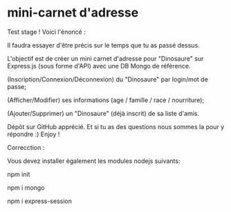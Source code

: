# mini-carnet d'adresse

Test stage ! Voici l'énoncé :

Il faudra essayer d'être précis sur le temps que tu as passé dessus. 

L'objectif est de créer un mini carnet d'adresse pour "Dinosaure" sur Express.js (sous forme d'API) avec une DB Mongo de référence. 

(Inscription/Connexion/Déconnexion) du "Dinosaure" par login/mot de passe;

(Afficher/Modifier) ses informations (age / famille / race / nourriture);

(Ajouter/Supprimer) un "Dinosaure" (déjà inscrit) de sa liste d'amis.

Dépôt sur GitHub apprécié. Et si tu as des questions nous sommes la pour y répondre :) Enjoy !

Correcction :

Vous devez installer également les modules nodejs suivants:

npm init

npm i mongo

npm i express-session
